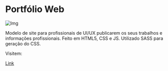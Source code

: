 # Portfólio Web

![Img](https://i.ibb.co/T1FzG9Z/portfoliouiux.png)

Modelo de site para profissionais de UI/UX publicarem os seus trabalhos e informações profissionais. Feito em HTML5, CSS e JS. Utilizado SASS para geração do CSS.

Visitem:

[Link](https://portfolio-web-x.netlify.app)
